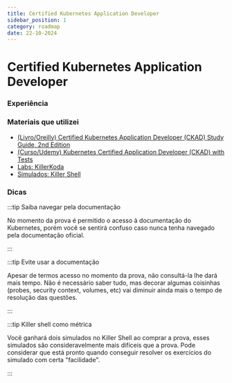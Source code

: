 ```yaml
---
title: Certified Kubernetes Application Developer
sidebar_position: 1
category: roadmap
date: 22-10-2024
---
```


# Certified Kubernetes Application Developer

### Experiência 


### Materiais que utilizei

- [(Livro/Oreilly) Certified Kubernetes Application Developer (CKAD) Study Guide, 2nd Edition](https://www.oreilly.com/library/view/certified-kubernetes-application/9781098152857/)
- [(Curso/Udemy) Kubernetes Certified Application Developer (CKAD) with Tests](https://www.udemy.com/course/certified-kubernetes-application-developer)
- [Labs: KillerKoda](https://killercoda.com/)
- [Simulados: Killer Shell](https://killer.sh/)

### Dicas

:::tip Saiba navegar pela documentação

No momento da prova é permitido o acesso à documentação do Kubernetes, porém você se sentirá confuso caso nunca tenha 
navegado pela documentação oficial.

:::

:::tip Evite usar a documentação

Apesar de termos acesso no momento da prova, não consultá-la lhe dará mais tempo. 
Não é necessário saber tudo, mas decorar algumas coisinhas (probes, security context, volumes, etc) vai diminuir ainda 
mais o tempo de resolução das questões. 

:::

:::tip Killer shell como métrica

Você ganhará dois simulados no Killer Shell ao comprar a prova, esses simulados são consideravelmente mais difíceis que 
a prova. Pode considerar que está pronto quando conseguir resolver os exercícios do simulado com certa "facilidade".

:::